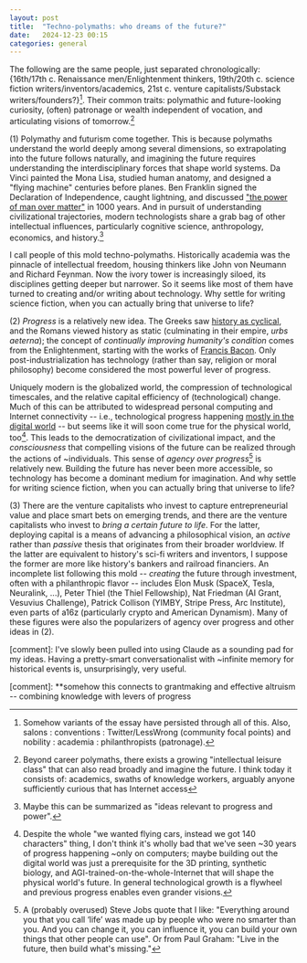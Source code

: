 ```yaml
---
layout: post
title:  "Techno-polymaths: who dreams of the future?"
date:   2024-12-23 00:15
categories: general
---
```


The following are the same people, just separated chronologically: {16th/17th c. Renaissance men/Enlightenment thinkers, 19th/20th c. science fiction writers/inventors/academics, 21st c. venture capitalists/Substack writers/founders?}[^1]. Their common traits: polymathic and future-looking curiosity, (often) patronage or wealth independent of vocation, and articulating visions of tomorrow.[^2]

(1) Polymathy and futurism come together. This is because polymaths understand the world deeply among several dimensions, so extrapolating into the future follows naturally, and imagining the future requires understanding the interdisciplinary forces that shape world systems. Da Vinci painted the Mona Lisa, studied human anatomy, and designed a "flying machine" centuries before planes. Ben Franklin signed the Declaration of Independence, caught lightning, and discussed ["the power of man over matter"](https://founders.archives.gov/documents/Franklin/01-31-02-0325) in 1000 years. And in pursuit of understanding civilizational trajectories, modern technologists share a grab bag of other intellectual influences, particularly cognitive science, anthropology, economics, and history.[^3]

I call people of this mold techno-polymaths. Historically academia was the pinnacle of intellectual freedom, housing thinkers like John von Neumann and Richard Feynman. Now the ivory tower is increasingly siloed, its disciplines getting deeper but narrower. So it seems like most of them have turned to creating and/or writing about technology. Why settle for writing science fiction, when you can actually bring that universe to life?

(2) *Progress* is a relatively new idea. The Greeks saw [history as cyclical](https://www.depts.ttu.edu/westernciv/mc_progress/progress_unit2.php), and the Romans viewed history as static (culminating in their empire, *urbs aeterna*); the concept of *continually improving humanity's condition* comes from the Enlightenment, starting with the works of [Francis Bacon](https://plato.stanford.edu/entries/francis-bacon/). Only post-industrialization has technology (rather than say, religion or moral philosophy) become considered the most powerful lever of progress.

Uniquely modern is the globalized world, the compression of technological timescales, and the relative capital efficiency of (technological) change. Much of this can be attributed to widespread personal computing and Internet connectivity -- i.e., technological progress happening [mostly in the digital world](https://foundersfund.com/2017/01/manifesto/) -- but seems like it will soon come true for the physical world, too[^4]. This leads to the democratization of civilizational impact, and the *consciousness* that compelling visions of the future can be realized through the actions of ~individuals. This sense of *agency over progress*[^5] is relatively new. Building the future has never been more accessible, so technology has become a dominant medium for imagination. And why settle for writing science fiction, when you can actually bring that universe to life?

(3) There are the venture capitalists who invest to capture entrepreneurial value and place smart bets on emerging trends, and there are the venture capitalists who invest to *bring a certain future to life*. For the latter, deploying capital is a means of advancing a philosophical vision, an *active* rather than *passive* thesis that originates from their broader worldview. If the latter are equivalent to history's sci-fi writers and inventors, I suppose the former are more like history's bankers and railroad financiers. An incomplete list following this mold -- *creating* the future through investment, often with a philanthropic flavor -- includes Elon Musk (SpaceX, Tesla, Neuralink, ...), Peter Thiel (the Thiel Fellowship), Nat Friedman (AI Grant, Vesuvius Challenge), Patrick Collison (YIMBY, Stripe Press, Arc Institute), even parts of a16z (particularly crypto and American Dynamism). Many of these figures were also the popularizers of agency over progress and other ideas in (2).

[^1]: Somehow variants of the essay have persisted through all of this. Also, salons : conventions : Twitter/LessWrong (community focal points) and nobility : academia : philanthropists (patronage).

[^2]: Beyond career polymaths, there exists a growing "intellectual leisure class" that can also read broadly and imagine the future. I think today it consists of: academics, swaths of knowledge workers, arguably anyone sufficiently curious that has Internet access

[^3]: Maybe this can be summarized as "ideas relevant to progress and power".

[^4]: Despite the whole "we wanted flying cars, instead we got 140 characters" thing, I don't think it's wholly bad that we've seen ~30 years of progress happening ~only on computers; maybe building out the digital world was just a prerequisite for the 3D printing, synthetic biology, and AGI-trained-on-the-whole-Internet that will shape the physical world's future. In general technological growth is a flywheel and previous progress enables even grander visions.

[^5]: A (probably overused) Steve Jobs quote that I like: "Everything around you that you call ‘life’ was made up by people who were no smarter than you. And you can change it, you can influence it, you can build your own things that other people can use". Or from Paul Graham: "Live in the future, then build what's missing."

[comment]: I've slowly been pulled into using Claude as a sounding pad for my ideas. Having a pretty-smart conversationalist with ~infinite memory for historical events is, unsurprisingly, very useful.

[comment]: **somehow this connects to grantmaking and effective altruism -- combining knowledge with levers of progress